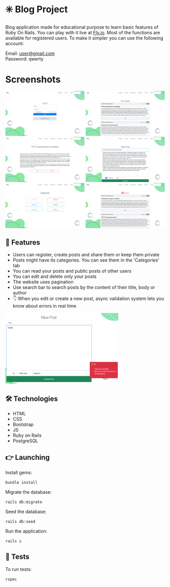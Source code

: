 # ✳️ Blog Project

Blog application made for educational purpose to learn basic features of Ruby On Rails. You can play with it live at [Fly.io](https://misty-sky-9144.fly.dev/). Most of the functions are available for registered users. To make it simpler you can use the following account: <br>

Email: user@gmail.com <br>
Password: qwerty

# Screenshots
<img src="screenshots/1.png" width="49%"> <img src="screenshots/2.png" width="49%">
<img src="screenshots/3.png" width="49%"> <img src="screenshots/4.png" width="49%">
<img src="screenshots/5.png" width="49%"> <img src="screenshots/6.png" width="49%">

## 🙌 Features

- Users can register, create posts and share them or keep them private
- Posts might have its categories. You can see them in the 'Categories' tab
- You can read your posts and public posts of other users
- You can edit and delete only your posts
- The website uses pagination
- Use search bar to search posts by the content of their title, body or author
- 👇 When you edit or create a new post, async validation system lets you know about errors in real time
<img src="screenshots/async_validation.png" width="70%">

## 🛠 Technologies
- HTML
- CSS
- Bootstrap
- JS
- Ruby on Rails
- PostgreSQL

## 👉 Launching
Install gems:
```
bundle install
```
Migrate the database:
```
rails db:migrate
```
Seed the database:
```
rails db:seed
```
Run the application:
```
rails s
```

## 🚨 Tests

To run tests:
```
rspec
```
